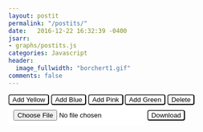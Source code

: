 ```yaml
---
layout: postit
permalink: "/postits/"
date:   2016-12-22 16:32:39 -0400
jsarr:
- graphs/postits.js
categories: Javascript
header:
  image_fullwidth: "borchert1.gif"
comments: false  
---
```



<style type="text/css">
.clearfix:after {
  visibility: hidden;
  display: block;
  font-size: 0;
  content: " ";
  clear: both;
  height: 0;
}

.draggable {
  width: 150px;
  height: 90px;
  color: black;
  border-radius: 0.125em;
  float: left;
  border-width: 0px;
}

textarea {
  overflow: auto;
  resize: none;
  color: black;
}

button {
  background-color: white;
  color:black;
  border-radius: 4px;
}

button:hover {
  background: #58af58;
}

input[type=file] {
  color: black;
  background: white;
  padding: 10px 10px 10px 10px;
}
input[type=file]:hover {
  background: #58af58;
}

#postit {
    width: 100%; 
    height: 500px;
    background-color: white;
    border-style: solid;
    border-color: black;
    border-radius: 1.0em;
}

.span4 {
    display: inline-block;
}
</style>

<div class="row-fluid">
    <div class="span4"><button type="button" onclick="addPostit('#ffff66')">Add Yellow</button></div>
    <div class="span4"><button type="button" onclick="addPostit('#00ffff')">Add Blue</button></div>
    <div class="span4"><button type="button" onclick="addPostit('#ff3399')">Add Pink</button></div>
    <div class="span4"><button type="button" onclick="addPostit('#66ff66')">Add Green</button></div>
    <div class="span4"><button type="button" onclick="deleteSelected()">Delete</button></div>
</div>
<div class="row-fluid">
 <div class="span4"><input type="file" id="csvFileInput" onchange="handleFiles(this.files)"
            accept=".csv"></div>
<div class="span4"><button type="button" onclick="saveCSV()">Download</button></div>
</div>
